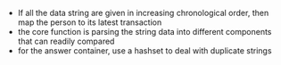 - If all the data string are given in increasing chronological order, then map the person to its latest transaction
- the core function is parsing the string data into different components that can readily compared
- for the answer container, use a hashset to deal with duplicate strings

